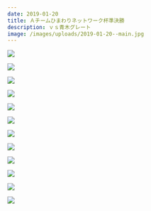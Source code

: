 ```yaml
---
date: 2019-01-20
title: Ａチームひまわりネットワーク杯準決勝
description: ｖｓ青木グレート
image: /images/uploads/2019-01-20--main.jpg
---
```


![](/images/uploads/2019-01-20--01.jpg)

![](/images/uploads/2019-01-20--02.jpg)

![](/images/uploads/2019-01-20--03.jpg)

![](/images/uploads/2019-01-20--04.jpg)

![](/images/uploads/2019-01-20--05.jpg)

![](/images/uploads/2019-01-20--06.jpg)

![](/images/uploads/2019-01-20--07.jpg)

![](/images/uploads/2019-01-20--08.jpg)

![](/images/uploads/2019-01-20--09.jpg)

![](/images/uploads/2019-01-20--10.jpg)

![](/images/uploads/2019-01-20--11.jpg)

![](/images/uploads/2019-01-20--12.jpg)
